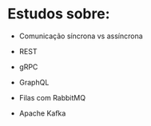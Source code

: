 # Estudos sobre:

* Comunicação síncrona vs assíncrona

* REST

* gRPC

* GraphQL

* Filas com RabbitMQ

* Apache Kafka
